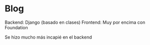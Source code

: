 # Blog

Backend: Django (basado en clases)
Frontend: Muy por encima con Foundation

Se hizo mucho más incapié en el backend
